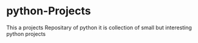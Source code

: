 # python-Projects
  This a projects Repositary of python 
  it is collection of small but interesting python projects
